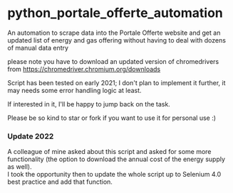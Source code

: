 # python_portale_offerte_automation
An automation to scrape data into the Portale Offerte website and get an updated list of energy and gas offering without having to deal with dozens of manual data entry

please note you have to download an updated version of chromedrivers from  https://chromedriver.chromium.org/downloads

Script has been tested on early 2021; I don't plan to implement it further, it may needs some error handling logic at least.

If interested in it, I'll be happy to jump back on the task.

Please be so kind to star or fork if you want to use it for personal use :)

### Update 2022
A colleague of mine asked about this script and asked for some more functionality (the option to download the annual cost of the energy supply as well).<br>
I took the opportunity then to update the whole script up to Selenium 4.0 best practice and add that function.
